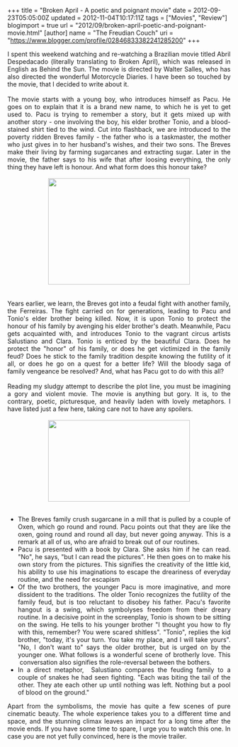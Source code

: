 +++
title = "Broken April - A poetic and poignant movie"
date = 2012-09-23T05:05:00Z
updated = 2012-11-04T10:17:11Z
tags = ["Movies", "Review"]
blogimport = true 
url = "2012/09/broken-april-poetic-and-poignant-movie.html"
[author]
	name = "The Freudian Couch"
	uri = "https://www.blogger.com/profile/02846833382241285200"
+++

<div dir="ltr" style="text-align: left;" trbidi="on">
<div style="text-align: justify;">
I spent this weekend watching and re-watching a Brazilian movie titled Abril Despedacado (literally&nbsp;translating&nbsp;to Broken April), which was released in English as Behind the Sun. The movie is directed by Walter Salles, who has also directed the wonderful Motorcycle Diaries. I have been so touched by the movie, that I decided to write about it.</div>
<div style="text-align: justify;">
<br /></div>
<div style="text-align: justify;">
The movie starts with a young boy, who introduces himself as Pacu. He goes on to explain that it is a brand new name, to which he is yet to get used to. Pacu is trying to remember a story, but it gets mixed up with another story - one involving the boy, his elder brother Tonio, and a blood-stained shirt tied to the wind. Cut into flashback, we are introduced to the poverty ridden Breves family - the father who is a taskmaster, the mother who just gives in to her husband's wishes, and their two sons. The Breves make their living by farming sugarcanes and extracting sugar. Later in the movie, the father says to his wife that after loosing everything, the only thing they have left is honour. And what form does this honour take?</div>
<div style="text-align: justify;">
<br /></div>
<div class="separator" style="clear: both; text-align: center;">
<a href="https://blogger.googleusercontent.com/img/b/R29vZ2xl/AVvXsEihgfxiBnboSJRKNBg1sNbR7Ik9dzHCGMHUkDt2xQKJ4nuUoCB6DaK_gh0L8Ta_8l6aIE6S0lh2R9g95WT47Mk_x3LLhXZAlhR1O5OgUFdGF5HSQQ5ENqEqPcR4j5DLf8YKLoiAK2LB-Gg9/s1600/abril.jpg" imageanchor="1" style="margin-left: 1em; margin-right: 1em;"><img border="0" height="240" src="https://blogger.googleusercontent.com/img/b/R29vZ2xl/AVvXsEihgfxiBnboSJRKNBg1sNbR7Ik9dzHCGMHUkDt2xQKJ4nuUoCB6DaK_gh0L8Ta_8l6aIE6S0lh2R9g95WT47Mk_x3LLhXZAlhR1O5OgUFdGF5HSQQ5ENqEqPcR4j5DLf8YKLoiAK2LB-Gg9/s320/abril.jpg" width="320" /></a></div>
<div style="text-align: justify;">
<br /></div>
<br />
<div style="text-align: justify;">
Years earlier, we learn, the Breves got into a feudal fight with another family, the Ferreiras. The fight carried on for generations, leading to Pacu and Tonio's elder brother being killed. Now, it is upon Tonio to protect the honour of his family by avenging his elder brother's death. Meanwhile, Pacu gets acquainted with, and introduces Tonio to the vagrant circus artists Salustiano and Clara. Tonio is enticed by the&nbsp;beautiful&nbsp;Clara. Does he protect the "honor" of his family, or does he get&nbsp;victimized&nbsp;in the family feud? Does he stick to the family tradition despite knowing the futility of it all, or does he go on a quest for a better life? Will the bloody saga of family&nbsp;vengeance&nbsp;be resolved? And, what has Pacu got to do with this all?</div>
<div style="text-align: justify;">
<br /></div>
<div style="text-align: justify;">
Reading my sludgy attempt to describe the plot line, you must be imagining a gory and violent movie. The movie is anything but gory.&nbsp;It is, to the contrary, poetic,&nbsp;picturesque, and heavily laden with lovely metaphors.&nbsp;I have listed just a few here, taking care not to have any spoilers.</div>
<div style="text-align: justify;">
<br /></div>
<div class="separator" style="clear: both; text-align: center;">
<a href="https://blogger.googleusercontent.com/img/b/R29vZ2xl/AVvXsEgSw_4L9n_8uLSaKey-UEC4d1kAaPiuqz4qH_-mWsc5kWQ-ojZs5dAZgyovfGiIfIZyG4ncjV0hL7bVYh6MZFfZ08AXdO434qitXYn9GYRGQXui5kDA7kbIQ4YMcyu1abdEvfEzhbGjC7GE/s1600/tonio-and-pacu-in-behind-the-sun.jpg" imageanchor="1" style="margin-left: 1em; margin-right: 1em;"><img border="0" height="184" src="https://blogger.googleusercontent.com/img/b/R29vZ2xl/AVvXsEgSw_4L9n_8uLSaKey-UEC4d1kAaPiuqz4qH_-mWsc5kWQ-ojZs5dAZgyovfGiIfIZyG4ncjV0hL7bVYh6MZFfZ08AXdO434qitXYn9GYRGQXui5kDA7kbIQ4YMcyu1abdEvfEzhbGjC7GE/s320/tonio-and-pacu-in-behind-the-sun.jpg" width="320" /></a></div>
<div style="text-align: justify;">
<br /></div>
<ul style="text-align: left;">
<li style="text-align: justify;">The Breves family crush sugarcane in a mill that is pulled by a couple of Oxen, which go round and round. Pacu points out that they are like the oxen, going round and round all day, but never going anyway. This is a remark at all of us, who are afraid to break out of our routines.</li>
<li style="text-align: justify;">Pacu is presented with a book by Clara. She asks him if he can read. "No", he says, "but I can read the pictures". He then goes on to make his own story from the pictures. This signifies the creativity of the little kid, his ability to use his imaginations to escape the dreariness of everyday routine, and the need for escapism</li>
<li style="text-align: justify;">Of the two brothers, the younger Pacu is more imaginative, and more dissident to the traditions. The older Tonio recognizes the futility of the family feud, but is too reluctant to disobey his father. Pacu's favorite hangout is a swing, which symbolyses freedom from their dreary routine. In a decisive point in the screenplay, Tonio is shown to be sitting on the swing. He tells to his younger brother "I thought you how to fly with this, remember? You were scared shitless". "Tonio", replies the kid brother, "today, it's your turn. You take my place, and I will take yours". "No, I don't want to" says the older brother, but is urged on by the younger one. What follows is a wonderful scene of brotherly love. This &nbsp;conversation also signifies the role-reversal between the bothers.</li>
<li style="text-align: justify;">In a direct metaphor,&nbsp;
Salustiano&nbsp;compares the&nbsp;feuding family to a couple of snakes he had seen fighting. "Each was biting the tail of the other. They ate each other up until nothing was left. Nothing but a pool of blood on the ground."&nbsp;</li>
</ul>
<div>
<div style="text-align: justify;">
Apart from the&nbsp;symbolisms, the movie has quite a few scenes of pure cinematic beauty. The whole experience takes you to a different time and space, and the stunning climax leaves an impact for a long time after the movie ends. If you have some time to spare, I urge you to watch this one. In case you are not yet fully convinced, here is the movie trailer.</div>
<div style="text-align: justify;">
<br /></div>
<div class="separator" style="clear: both; text-align: center;">
<object class="BLOGGER-youtube-video" classid="clsid:D27CDB6E-AE6D-11cf-96B8-444553540000" codebase="http://download.macromedia.com/pub/shockwave/cabs/flash/swflash.cab#version=6,0,40,0" data-thumbnail-src="http://i.ytimg.com/vi/2v51pBQxJUE/0.jpg" height="266" width="320"><param name="movie" value="http://www.youtube.com/v/2v51pBQxJUE?version=3&f=user_uploads&c=google-webdrive-0&app=youtube_gdata" /><param name="bgcolor" value="#FFFFFF" /><param name="allowFullScreen" value="true" /><embed width="320" height="266"  src="http://www.youtube.com/v/2v51pBQxJUE?version=3&f=user_uploads&c=google-webdrive-0&app=youtube_gdata" type="application/x-shockwave-flash" allowfullscreen="true"></embed></object></div>
<div style="text-align: justify;">
<br /></div>
<br />
<br /></div>
<div class="separator" style="clear: both; text-align: center;">
<br /></div>
<br />
<div>
<br /></div>
</div>

